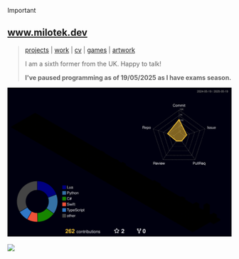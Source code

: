 > [!IMPORTANT]  
> ## www.milotek.dev
> > [projects](https://milotek.dev#projects) | [work](https://linkedin.com/in/goated) | [cv](https://milotek.dev#cv) | [games](https://milotek.dev#games) | [artwork](https://milotek.dev#arts)
> > 
> > I am a sixth former from the UK. Happy to talk!
> > 
> > **I've paused programming as of 19/05/2025 as I have exams season.**

[![Contributions Graph](./profile-3d-contrib/profile-night-rainbow.svg)](https://milotek.dev)

![](https://komarev.com/ghpvc/?username=pixeljammed&base=420&label=views)
